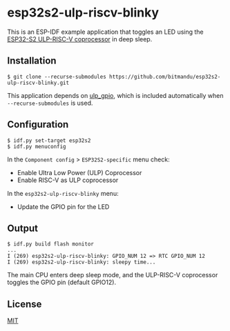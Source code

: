 # esp32s2-ulp-riscv-blinky

This is an ESP-IDF example application that toggles an LED using the
[ESP32-S2 ULP-RISC-V coprocessor][1] in deep sleep.

## Installation

	$ git clone --recurse-submodules https://github.com/bitmandu/esp32s2-ulp-riscv-blinky.git

This application depends on [ulp_gpio][2], which is included
automatically when `--recurse-submodules` is used.

## Configuration

	$ idf.py set-target esp32s2
	$ idf.py menuconfig

In the `Component config` > `ESP32S2-specific` menu check:

- Enable Ultra Low Power (ULP) Coprocessor
- Enable RISC-V as ULP coprocessor

In the `esp32s2-ulp-riscv-blinky` menu:

- Update the GPIO pin for the LED

## Output

	$ idf.py build flash monitor
	...
	I (269) esp32s2-ulp-riscv-blinky: GPIO_NUM 12 => RTC GPIO_NUM 12
	I (269) esp32s2-ulp-riscv-blinky: sleepy time...

The main CPU enters deep sleep mode, and the ULP-RISC-V coprocessor
toggles the GPIO pin (default GPIO12).

## License

[MIT](LICENSE)


[1]: https://docs.espressif.com/projects/esp-idf/en/latest/esp32s2/api-guides/ulp-risc-v.html
[2]: https://github.com/bitmandu/ulp_gpio/
